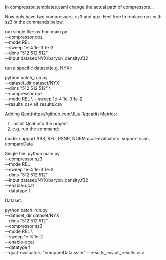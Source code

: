 
In compressor_templates.yaml change the actual path of compressors...

Now only have two compressors, sz3 and qoz. Feel free to replace qoz with sz3 in the commands below.

run single file:
python main.py \
--compressor qoz \
--mode REL \
--sweep 1e-4 1e-3 1e-2 \
--dims "512 512 512" \
--input dataset/NYX/baryon_density.f32


run a specific dataset(e.g. NYX):

python batch_run.py \
--dataset_dir dataset/NYX  \
   --dims "512 512 512" \  
   --compressor qoz  \
   --mode REL  \ 
   --sweep 1e-4 1e-3 1e-2 \
    --results_csv all_results.csv


Adding Qcat(https://github.com/JLiu-1/qcat#) Metrics: 
1. install Qcat into the project.
2. e.g. run the command: 


mode:
support ABS, REL, PSNR, NORM
qcat-evaluators:
support ssim, compareData


Single file:
python main.py \
--compressor sz3 \
--mode REL \
--sweep 1e-4 1e-3 1e-2 \
--dims "512 512 512" \
--input dataset/NYX/baryon_density.f32 \
--enable-qcat \
--datatype f

Dataset:


python batch_run.py \
--dataset_dir dataset/NYX \
--dims "512 512 512" \
--compressor sz3 \
--mode REL \                                                 
--sweep 1e-3 1e-2 \
--enable-qcat \
--datatype f \
--qcat-evaluators "compareData,ssim" 
--results_csv all_results.csv





